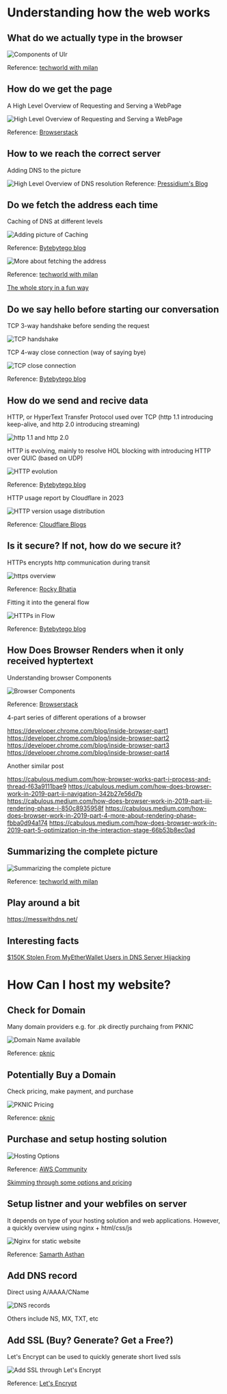 # Understanding how the web works

## What do we actually type in the browser

![Components of Ulr](./images/05_components_of_url.jpg)

Reference: [techworld with milan](https://newsletter.techworld-with-milan.com/p/what-happens-when-you-type-a-url)

## How do we get the page

A High Level Overview of Requesting and Serving a WebPage

![High Level Overview of Requesting and Serving a WebPage](./images/01_how_does_a_Browser_Work.webp)

Reference: [Browserstack](https://www.browserstack.com/guide/what-is-browser)


## How to we reach the correct server

Adding DNS to the picture

![High Level Overview of DNS resolution](./images/02_adding_DNS_to_the_Picture.png)
Reference: [Pressidium's Blog](https://pressidium.com/blog/2016/how-the-web-works-what-happens-when-you-visit-a-url/)

## Do we fetch the address each time

Caching of DNS at different levels

![Adding picture of Caching](./images/03_browser_to_dnscache_to_dnsserver_to_server.webp)

Reference: [Bytebytego blog](https://blog.bytebytego.com/p/what-happens-when-you-type-a-url)

![More about fetching the address](./images/06_dns_resolver.jpg)

Reference: [techworld with milan](https://newsletter.techworld-with-milan.com/p/what-happens-when-you-type-a-url)

[The whole story in a fun way](https://howdns.works/)

## Do we say hello before starting our conversation

TCP 3-way handshake before sending the request

![TCP handshake](./images/07_tcp_handshake.png)

TCP 4-way close connection (way of saying bye)

![TCP close connection](./images/08_tcp_close_connection.png)

Reference: [Bytebytego blog](https://blog.bytebytego.com/p/everything-you-always-wanted-to-know)

## How do we send and recive data

HTTP, or HyperText Transfer Protocol used over TCP (http 1.1 introducing keep-alive, and http 2.0 introducing streaming)

![http 1.1 and http 2.0](./images/09_http_1-1_and_2-0.png)

HTTP is evolving, mainly to resolve HOL blocking with introducing HTTP over QUIC (based on UDP)

![HTTP evolution](./images/10_http_all_versions.png)

Reference: [Bytebytego blog](https://blog.bytebytego.com/p/the-foundation-of-rest-api-http)

HTTP usage report by Cloudflare in 2023

![HTTP version usage distribution](./images/11_http_versions_share_22-23.png)

Reference: [Cloudflare Blogs](https://blog.cloudflare.com/http3-usage-one-year-on/)

## Is it secure? If not, how do we secure it?

HTTPs encrypts http communication during transit

![https overview](./images/12_https_overview.gif)

Reference: [Rocky Bhatia](https://medium.com/@rocky.bhatia86/in-the-expansive-universe-of-the-internet-where-the-exchange-of-information-is-ceaseless-the-1ffcdad011d1)

Fitting it into the general flow

![HTTPs in Flow](./images/13_https_in_flow.png)

Reference: [Bytebytego blog](https://blog.bytebytego.com/p/how-does-https-work-episode-6)

## How Does Browser Renders when it only received hyptertext

Understanding browser Components

![Browser Components](./images/14_browser_components.webp)

Reference: [Browserstack](https://www.browserstack.com/guide/what-is-browser)

4-part series of different operations of a browser

https://developer.chrome.com/blog/inside-browser-part1
https://developer.chrome.com/blog/inside-browser-part2
https://developer.chrome.com/blog/inside-browser-part3
https://developer.chrome.com/blog/inside-browser-part4

Another similar post

https://cabulous.medium.com/how-browser-works-part-i-process-and-thread-f63a9111bae9
https://cabulous.medium.com/how-does-browser-work-in-2019-part-ii-navigation-342b27e56d7b
https://cabulous.medium.com/how-does-browser-work-in-2019-part-iii-rendering-phase-i-850c8935958f
https://cabulous.medium.com/how-does-browser-work-in-2019-part-4-more-about-rendering-phase-fbba0d94a174
https://cabulous.medium.com/how-does-browser-work-in-2019-part-5-optimization-in-the-interaction-stage-66b53b8ec0ad

## Summarizing the complete picture

![Summarizing the complete picture](./images/04_summarizing_the_whole_process.jpg)

Reference: [techworld with milan](https://newsletter.techworld-with-milan.com/p/what-happens-when-you-type-a-url)

## Play around a bit

https://messwithdns.net/

## Interesting facts

[$150K Stolen From MyEtherWallet Users in DNS Server Hijacking](https://www.coindesk.com/markets/2018/04/24/150k-stolen-from-myetherwallet-users-in-dns-server-hijacking)


# How Can I host my website?


## Check for Domain

Many domain providers e.g. for .pk directly purchaing from PKNIC

![Domain Name available](./images/15_pknic_domain_name.png)

Reference: [pknic](https://www.pknic.net.pk/)

## Potentially Buy a Domain

Check pricing, make payment, and purchase

![PKNIC Pricing](./images/16_pknic_pricing.png)

Reference: [pknic](https://www.pknic.net.pk/pricing.html)


## Purchase and setup hosting solution

![Hosting Options](./images/17_hosting_options.webp)

Reference: [AWS Community](https://community.aws/content/2cKcil6YsGXvycaezdaNSjS6r2b/types-of-web-hosting)

[Skimming through some options and pricing](https://neilpatel.com/blog/best-web-hosting-services/)

## Setup listner and your webfiles on server

It depends on type of your hosting solution and web applications. However, a quickly overview using nginx + html/css/js

![Nginx for static website](./images/20_static_website_hosting.webp)

Reference: [Samarth Asthan](https://medium.com/@samarthasthan/host-your-static-website-using-nginx-a-step-by-step-guide-dc136fa6a308)


## Add DNS record

Direct using A/AAAA/CName

![DNS records](./images/18_creating_dns_records_to_hosting_server.webp)

Others include NS, MX, TXT, etc

## Add SSL (Buy? Generate? Get a Free?)

Let's Encrypt can be used to quickly generate short lived ssls

![Add SSL through Let's Encrypt](./images/19_lets_encrypt.png)

Reference: [Let's Encrypt](https://letsencrypt.org/how-it-works/)
